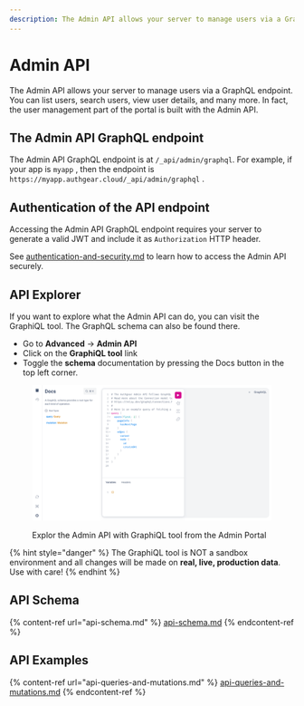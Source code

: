 ```yaml
---
description: The Admin API allows your server to manage users via a GraphQL endpoint.
---
```


# Admin API

The Admin API allows your server to manage users via a GraphQL endpoint. You can list users, search users, view user details, and many more. In fact, the user management part of the portal is built with the Admin API.

## The Admin API GraphQL endpoint

The Admin API GraphQL endpoint is at `/_api/admin/graphql`. For example, if your app is `myapp` , then the endpoint is `https://myapp.authgear.cloud/_api/admin/graphql` .

## Authentication of the API endpoint

Accessing the Admin API GraphQL endpoint requires your server to generate a valid JWT and include it as `Authorization` HTTP header.

See [authentication-and-security.md](authentication-and-security.md "mention") to learn how to access the Admin API securely.

## API Explorer

If you want to explore what the Admin API can do, you can visit the GraphiQL tool. The GraphQL schema can also be found there.

* Go to **Advanced** -> **Admin API**
* Click on the **GraphiQL tool** link
* Toggle the **schema** documentation by pressing the Docs button in the top left corner.

<figure><img src="../../../.gitbook/assets/GraphiQL Explorer.png" alt=""><figcaption><p>Explor the Admin API with GraphiQL tool from the Admin Portal</p></figcaption></figure>

{% hint style="danger" %}
The GraphiQL tool is NOT a sandbox environment and all changes will be made on **real, live, production data**. Use with care!
{% endhint %}

## API Schema

{% content-ref url="api-schema.md" %}
[api-schema.md](api-schema.md)
{% endcontent-ref %}

## API Examples

{% content-ref url="api-queries-and-mutations.md" %}
[api-queries-and-mutations.md](api-queries-and-mutations.md)
{% endcontent-ref %}
